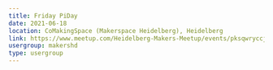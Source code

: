 ```yaml
---
title: Friday PiDay
date: 2021-06-18
location: CoMakingSpace (Makerspace Heidelberg), Heidelberg
link: https://www.meetup.com/Heidelberg-Makers-Meetup/events/pksqwryccjbxb/
usergroup: makershd
type: usergroup
---
```

